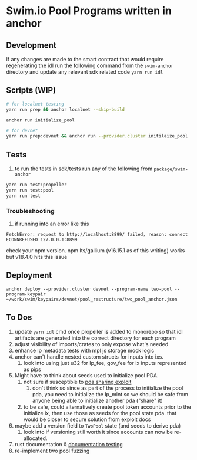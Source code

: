 # Swim.io Pool Programs written in anchor

## Development

If any changes are made to the smart contract that would require regenerating the idl
run the following command from the `swim-anchor` directory and update any relevant sdk related code
`yarn run idl`

## Scripts (WIP)

```sh
# for localnet testing
yarn run prep && anchor localnet --skip-build

anchor run initialize_pool

# for devnet
yarn run prep:devnet && anchor run --provider.cluster initilaize_pool
```

## Tests

1. to run the tests in sdk/tests run any of the following from `package/swim-anchor`

```sh
yarn run test:propeller
yarn run test:pool
yarn run test
```

### Troubleshooting

1. if running into an error like this

```
FetchError: request to http://localhost:8899/ failed, reason: connect ECONNREFUSED 127.0.0.1:8899
```

check your npm version. npm lts/gallium (v16.15.1 as of this writing) works but v18.4.0 hits this issue

## Deployment

`anchor deploy --provider.cluster devnet --program-name two-pool --program-keypair ~/work/swim/keypairs/devnet/pool_restructure/two_pool_anchor.json`

## To Dos

1. update `yarn idl` cmd once propeller is added to monorepo so that idl artifacts are generated
into the correct directory for each program
2. adjust visibility of imports/crates to only expose what's needed
3. enhance lp metadata tests with mpl js storage mock logic
4. anchor can't handle nested custom structs for inputs into ixs.
    1. look into using just u32 for lp_fee, gov_fee for ix inputs represented as pips
5. Might have to think about seeds used to initialize pool PDA.
    1. not sure if susceptible to [pda sharing exploit](https://github.com/coral-xyz/anchor/pull/2041/files#diff-f48ff5c23fd7492bb7255324f1160735f7b0771fde6e1782a198c81d44363c34)
        1. don't think so since as part of the process to initialize the pool pda, you need to initialize the lp_mint
        so we should be safe from anyone being able to initialize another pda ("share" it)
    2. to be safe, could alternatively create pool token accounts prior to the initialize ix,
        then use those as seeds for the pool state pda. that would be closer to secure solution from exploit docs
6. maybe add a version field to `TwoPool` state (and seeds to derive pda)
    1. look into if versioning still worth it since accounts can now be re-allocated.
7. rust documentation & [documentation testing](https://doc.rust-lang.org/rust-by-example/testing/doc_testing.html)
8. re-implement two pool fuzzing
